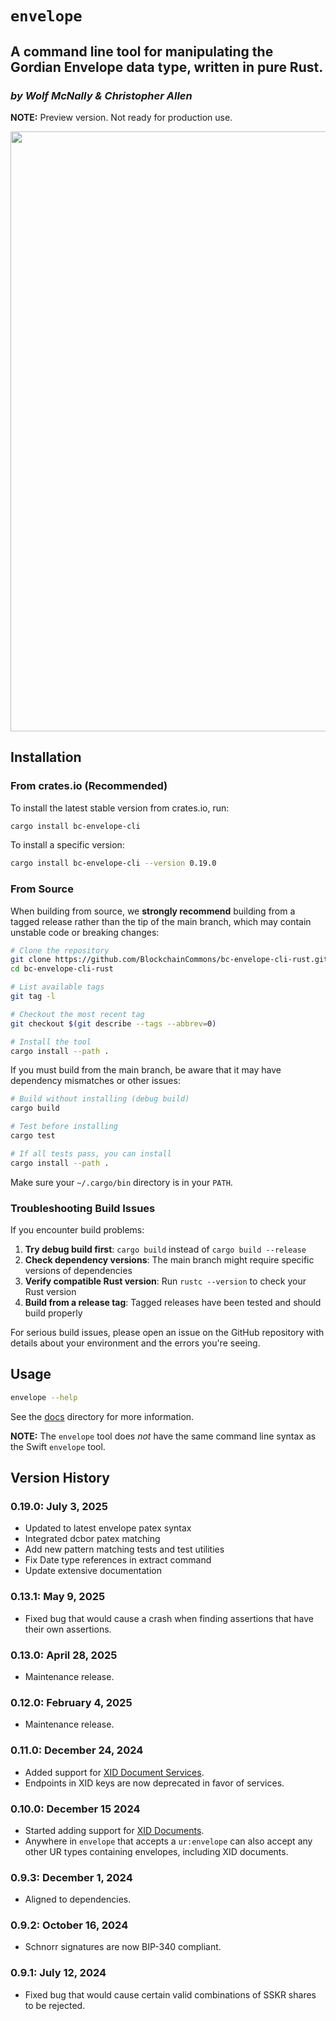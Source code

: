 # `envelope`

## A command line tool for manipulating the Gordian Envelope data type, written in pure Rust.

<!--Guidelines: https://github.com/BlockchainCommons/secure-template/wiki -->

### _by Wolf McNally & Christopher Allen_

**NOTE:** Preview version. Not ready for production use.

<img src="images/envelope-rust-screen.jpg" width=960>

## Installation

### From crates.io (Recommended)

To install the latest stable version from crates.io, run:

```bash
cargo install bc-envelope-cli
```

To install a specific version:

```bash
cargo install bc-envelope-cli --version 0.19.0
```

### From Source

When building from source, we **strongly recommend** building from a tagged release rather than the tip of the main branch, which may contain unstable code or breaking changes:

```bash
# Clone the repository
git clone https://github.com/BlockchainCommons/bc-envelope-cli-rust.git
cd bc-envelope-cli-rust

# List available tags
git tag -l

# Checkout the most recent tag
git checkout $(git describe --tags --abbrev=0)

# Install the tool
cargo install --path .
```

If you must build from the main branch, be aware that it may have dependency mismatches or other issues:

```bash
# Build without installing (debug build)
cargo build

# Test before installing
cargo test

# If all tests pass, you can install
cargo install --path .
```

Make sure your `~/.cargo/bin` directory is in your `PATH`.

### Troubleshooting Build Issues

If you encounter build problems:

1. **Try debug build first**: `cargo build` instead of `cargo build --release`
2. **Check dependency versions**: The main branch might require specific versions of dependencies
3. **Verify compatible Rust version**: Run `rustc --version` to check your Rust version
4. **Build from a release tag**: Tagged releases have been tested and should build properly

For serious build issues, please open an issue on the GitHub repository with details about your environment and the errors you're seeing.

## Usage

```bash
envelope --help
```

See the [docs](docs/README.md) directory for more information.

**NOTE:** The `envelope` tool does *not* have the same command line syntax as the Swift `envelope` tool.

## Version History

### 0.19.0: July 3, 2025

- Updated to latest envelope patex syntax
- Integrated dcbor patex matching
- Add new pattern matching tests and test utilities
- Fix Date type references in extract command
- Update extensive documentation

### 0.13.1: May 9, 2025

- Fixed bug that would cause a crash when finding assertions that have their own assertions.

### 0.13.0: April 28, 2025

- Maintenance release.

### 0.12.0: February 4, 2025

- Maintenance release.

### 0.11.0: December 24, 2024

- Added support for [XID Document Services](docs/XID.md).
- Endpoints in XID keys are now deprecated in favor of services.

### 0.10.0: December 15 2024

- Started adding support for [XID Documents](docs/XID.md).
- Anywhere in `envelope` that accepts a `ur:envelope` can also accept any other UR types containing envelopes, including XID documents.

### 0.9.3: December 1, 2024

- Aligned to dependencies.

### 0.9.2: October 16, 2024

- Schnorr signatures are now BIP-340 compliant.

### 0.9.1: July 12, 2024

- Fixed bug that would cause certain valid combinations of SSKR shares to be rejected.
